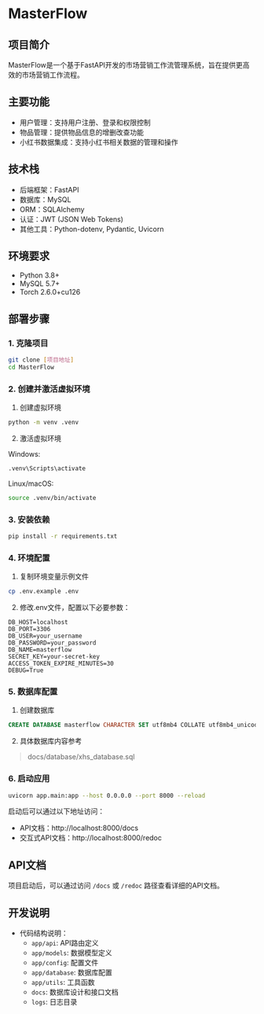 # MasterFlow

## 项目简介
MasterFlow是一个基于FastAPI开发的市场营销工作流管理系统，旨在提供更高效的市场营销工作流程。

## 主要功能
- 用户管理：支持用户注册、登录和权限控制
- 物品管理：提供物品信息的增删改查功能
- 小红书数据集成：支持小红书相关数据的管理和操作

## 技术栈
- 后端框架：FastAPI
- 数据库：MySQL
- ORM：SQLAlchemy
- 认证：JWT (JSON Web Tokens)
- 其他工具：Python-dotenv, Pydantic, Uvicorn

## 环境要求
- Python 3.8+
- MySQL 5.7+
- Torch 2.6.0+cu126

## 部署步骤

### 1. 克隆项目
```bash
git clone [项目地址]
cd MasterFlow
```

### 2. 创建并激活虚拟环境
1. 创建虚拟环境
```bash
python -m venv .venv
```

2. 激活虚拟环境

Windows:
```bash
.venv\Scripts\activate
```

Linux/macOS:
```bash
source .venv/bin/activate
```

### 3. 安装依赖
```bash
pip install -r requirements.txt
```

### 4. 环境配置
1. 复制环境变量示例文件
```bash
cp .env.example .env
```

2. 修改.env文件，配置以下必要参数：
```
DB_HOST=localhost
DB_PORT=3306
DB_USER=your_username
DB_PASSWORD=your_password
DB_NAME=masterflow
SECRET_KEY=your-secret-key
ACCESS_TOKEN_EXPIRE_MINUTES=30
DEBUG=True
```

### 5. 数据库配置
1. 创建数据库
```sql
CREATE DATABASE masterflow CHARACTER SET utf8mb4 COLLATE utf8mb4_unicode_ci;
```
2. 具体数据库内容参考
> docs/database/xhs_database.sql


### 6. 启动应用
```bash
uvicorn app.main:app --host 0.0.0.0 --port 8000 --reload
```

启动后可以通过以下地址访问：
- API文档：http://localhost:8000/docs
- 交互式API文档：http://localhost:8000/redoc

## API文档
项目启动后，可以通过访问 `/docs` 或 `/redoc` 路径查看详细的API文档。

## 开发说明
- 代码结构说明：
  - `app/api`: API路由定义
  - `app/models`: 数据模型定义
  - `app/config`: 配置文件
  - `app/database`: 数据库配置
  - `app/utils`: 工具函数
  - `docs`: 数据库设计和接口文档
  - `logs`: 日志目录